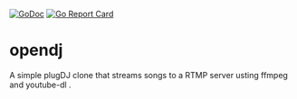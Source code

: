 [![GoDoc](https://godoc.org/github.com/SoMuchForSubtlety/opendj?status.svg)](https://godoc.org/github.com/SoMuchForSubtlety/opendj)
[![Go Report Card](https://goreportcard.com/badge/github.com/SoMuchForSubtlety/opendj)](https://goreportcard.com/report/github.com/SoMuchForSubtlety/opendj)

# opendj

A simple plugDJ clone that streams songs to a RTMP server usting ffmpeg and youtube-dl .
